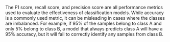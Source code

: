 The F1 score, recall score, and precision score are all performance metrics used to evaluate the effectiveness of classification models.
While accuracy is a commonly used metric, it can be misleading in cases where the classes are imbalanced. For example,
if 95% of the samples belong to class A and only 5% belong to class B,
a model that always predicts class A will have a 95% accuracy, but it will fail to correctly identify any samples from class B.
